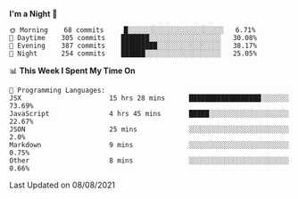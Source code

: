 <!--START_SECTION:waka-->
**I'm a Night 🦉** 

```text
🌞 Morning    68 commits     █░░░░░░░░░░░░░░░░░░░░░░░░   6.71% 
🌆 Daytime    305 commits    ███████░░░░░░░░░░░░░░░░░░   30.08% 
🌃 Evening    387 commits    █████████░░░░░░░░░░░░░░░░   38.17% 
🌙 Night      254 commits    ██████░░░░░░░░░░░░░░░░░░░   25.05%

```


📊 **This Week I Spent My Time On** 

```text
💬 Programming Languages: 
JSX                      15 hrs 28 mins      ██████████████████░░░░░░░   73.69% 
JavaScript               4 hrs 45 mins       █████░░░░░░░░░░░░░░░░░░░░   22.67% 
JSON                     25 mins             ░░░░░░░░░░░░░░░░░░░░░░░░░   2.0% 
Markdown                 9 mins              ░░░░░░░░░░░░░░░░░░░░░░░░░   0.75% 
Other                    8 mins              ░░░░░░░░░░░░░░░░░░░░░░░░░   0.66%

```


 Last Updated on 08/08/2021
<!--END_SECTION:waka-->
